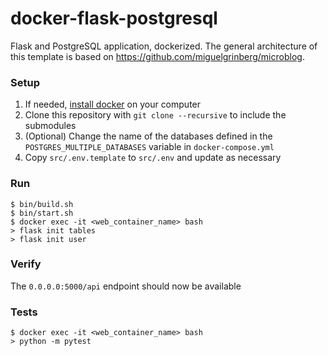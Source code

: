 # docker-flask-postgresql
Flask and PostgreSQL application, dockerized. The general architecture of this template is based on https://github.com/miguelgrinberg/microblog.

### Setup
1. If needed, [install docker](https://docs.docker.com/install/) on your computer
1. Clone this repository with `git clone --recursive` to include the submodules
1. (Optional) Change the name of the databases defined in the `POSTGRES_MULTIPLE_DATABASES` variable in `docker-compose.yml`
1. Copy `src/.env.template` to `src/.env` and update as necessary

### Run
```
$ bin/build.sh
$ bin/start.sh
$ docker exec -it <web_container_name> bash
> flask init tables
> flask init user
```

### Verify
The `0.0.0.0:5000/api` endpoint should now be available

### Tests
```
$ docker exec -it <web_container_name> bash
> python -m pytest
```
